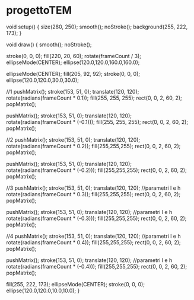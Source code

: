 # progettoTEM
void setup() 
{
  size(280, 250);
  smooth();
  noStroke();
  background(255, 222, 173);
}

void draw() 
{ 
  smooth();
  noStroke();
  
  stroke(0, 0, 0);
  fill(220, 20, 60);
  rotate(frameCount / 3);
  ellipseMode(CENTER);
  ellipse(120.0,120.0,160.0,160.0);

  ellipseMode(CENTER);
  fill(205, 92, 92);
  stroke(0, 0, 0);
  ellipse(120.0,120.0,30.0,30.0);
  
  //1
  pushMatrix();
  stroke(153, 51, 0);
  translate(120, 120);
  rotate(radians(frameCount * 0.1));
  fill(255, 255, 255);
  rect(0, 0, 2, 60, 2); 
  popMatrix(); 
  
  pushMatrix();
  stroke(153, 51, 0);
  translate(120, 120);
  rotate(radians(frameCount * (-0.1)));
  fill(255, 255, 255);
  rect(0, 0, 2, 60, 2); 
  popMatrix(); 
  
  //2
  pushMatrix();
  stroke(153, 51, 0);
  translate(120, 120);
  rotate(radians(frameCount * 0.2));
  fill(255,255,255);
  rect(0, 0, 2, 60, 2); 
  popMatrix();
  
  pushMatrix();
  stroke(153, 51, 0);
  translate(120, 120);
  rotate(radians(frameCount * (-0.2)));
  fill(255,255,255);
  rect(0, 0, 2, 60, 2); 
  popMatrix();
  
  //3
  pushMatrix();
  stroke(153, 51, 0);
  translate(120, 120); //parametri l e h
  rotate(radians(frameCount * 0.3));
  fill(255,255,255);
  rect(0, 0, 2, 60, 2); 
  popMatrix();
  
  pushMatrix();
  stroke(153, 51, 0);
  translate(120, 120); //parametri l e h
  rotate(radians(frameCount * (-0.3)));
  fill(255,255,255);
  rect(0, 0, 2, 60, 2); 
  popMatrix();

  //4
  pushMatrix();
  stroke(153, 51, 0);
  translate(120, 120); //parametri l e h
  rotate(radians(frameCount * 0.4));
  fill(255,255,255);
  rect(0, 0, 2, 60, 2); 
  popMatrix();
  
  pushMatrix();
  stroke(153, 51, 0);
  translate(120, 120); //parametri l e h
  rotate(radians(frameCount * (-0.4)));
  fill(255,255,255);
  rect(0, 0, 2, 60, 2); 
  popMatrix();


  fill(255, 222, 173);
  ellipseMode(CENTER);
  stroke(0, 0, 0);
  ellipse(120.0,120.0,10.0,10.0);
}
